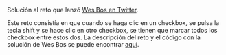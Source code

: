 Solución al reto que lanzó [Wes Bos en Twitter](https://twitter.com/wesbos/status/694530601286676480).

Este reto consistía en que cuando se haga clic en un checkbox, se pulsa la tecla shift y se hace clic en otro checkbox, se tienen que marcar todos los checkbox entre estos dos. La descripción del reto y el código con la solución de Wes Bos se puede encontrar [aquí](http://codepen.io/wesbos/pen/zrLjYq).
